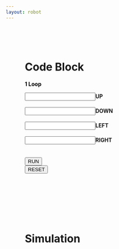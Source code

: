 ```yaml
---
layout: robot
---
```


<div class="container">
<div id="div3" class="shadow" style="padding: 50px; display: inline-block;">
<h1>Code Block</h1>
<div class="loop-block">
    <p style="color: black; text-align: left;"><b>1 Loop</b></p>
    <div class="up-block"><input id="up" class="block-input"><label class="label-block"><b>UP</b></label></div><br>
    <div class="down-block"><input id="down" class="block-input"><label class="label-block"><b>DOWN</b></label></div><br>
    <div class="left-block"><input id="left" class="block-input"><label class="label-block"><b>LEFT</b></label></div><br>
    <div class="right-block"><input id="right" class="block-input"><label class="label-block"><b>RIGHT</b></label></div><br>
</div>
<br>
<button id="runner" onclick="run()">RUN</button>
<form action="{{ site.baseurl }}/robot2">
    <button type="submit">RESET</button>
</form>
</div>
<div id="div4" class="shadow" style="padding: 50px;">
<h1>Simulation</h1>
<div style="padding: 25px">
    <canvas id="sim" width="250" height="250" style="background: white;">
    </canvas>
</div>
</div>
</div>

<script>


var path = "https://f1nnc.github.io/Playground/images/robotIdle.jpg"
const pathI = "https://f1nnc.github.io/Playground/images/robotIdle.jpg"
const pathR = "https://f1nnc.github.io/Playground/images/robotRun.jpg"
var imageX = 0;
var imageY = 0;
var runner = document.getElementById("runner");
var sim = document.getElementById("sim");
var ctx = sim.getContext("2d");
var canvasWidth = sim.width;
var canvasHeight = sim.height;
var squareSize = 50;
var squareX = 0;
var squareY = 0;
var barX1 = 100;
var barX2 = 150;
var barX3 = 200;
var barY1 = 100;
let winCheck = 0;
var robotState = 0;

var image = new Image();
image.src = path;
image.onload = function() {
  drawImage();
};

function drawImage() {
  ctx.clearRect(0, 0, 50, 50);
  ctx.drawImage(image, imageX, imageY, 128, 128, squareX, squareY, 50, 50);
}


function updateImage() {
    if (robotState == 0) {
        path = pathI;
        image.src = path;
        imageX = imageX + 128;
        if (imageX > 512) {
            imageX = 0;

            if (imageY < 384) {
            imageY = imageY + 128;
            } else {
            imageY = 0;
            }
        }

        if (imageY === 384 && imageX === 256) {
            imageX = 0;
            imageY = 0;
        }
    }
    if (robotState == 1) {
        path = pathR;
        image.src = path;
        imageY = 64;
        imageX = 0;
        robotState = 2;
    }
    if (robotState == 2) {
        if (imageX < 512) {
            imageX = imageX + 128;
        }
        if (imageX == 512) {
            imageY = 216;
            imageX = 0;
        }
        if (imageX == 512 && imageY == 216) {
            imageY = 64;
            imageX = 0;
        }
    }
}




function draw() {
    ctx.clearRect(0, 0, canvasWidth, canvasHeight);
    ctx.beginPath();
    ctx.fillStyle = "rgb(0, 0, 0)";
    ctx.fillRect(squareX, squareY, squareSize, squareSize);
    ctx.fill();
    ctx.closePath();

    //barrier
    ctx.beginPath();
    ctx.fillStyle = "rgb(255, 0, 0)";
    ctx.fillRect(barX1, barY1, 50, 50);
    ctx.fillRect(barX2, barY1, 50, 50);
    ctx.fillRect(barX3, barY1, 50, 50);
    ctx.fill();
    ctx.closePath();

    //end point
    ctx.beginPath();
    ctx.fillStyle = "yellow";
    ctx.arc(225, 225, 10, 0, 2 * Math.PI);
    ctx.fill();
    ctx.closePath();

    drawImage();
}

function collide() {
    if (squareX == barX1 && squareY == barY1) {
        squareX = 0;
        squareY = 0;
        console.log("collide");
        return;
    }
    if (squareX == barX1 && squareY == barY1) {
        squareX = 0;
        squareY = 0;
        console.log("collide");
        return;
    }
    if (squareX == barX1 && squareY == barY1) {
        squareX = 0;
        squareY = 0;
        console.log("collide");
        return;
    }
    return;
}

// This function reads input values from the HTML document, creates an array of movements based on the input, 
// and uses setInterval to execute each movement in sequence at a delay of 800 milliseconds.
function run() {
    // Read input values from the HTML document and convert them to integers.
    robotState = 1;
    UPinput = parseInt(document.getElementById("up").value);
    DOWNinput = parseInt(document.getElementById("down").value);
    LEFTinput = parseInt(document.getElementById("left").value);
    RIGHTinput = parseInt(document.getElementById("right").value);

    runner.style.opacity = 0;
    

    // Create an array to hold the movements.
    let movements = [];

    // Push 'up' movements to the array.
    for (let i = 0; i < UPinput; i++) {
        movements.push(up);
    }

    // Push 'down' movements to the array.
    for (let i = 0; i < DOWNinput; i++) {
        movements.push(down);
    }

    // Push 'left' movements to the array.
    for (let i = 0; i < LEFTinput; i++) {
        movements.push(left);
    }

    // Push 'right' movements to the array.
    for (let i = 0; i < RIGHTinput; i++) {
        movements.push(right);
    }

    // Set the initial index to 0 and execute each movement in sequence with a delay of 800 milliseconds.
    let index = 0;
    let intervalId = setInterval(() => {
        // If the end of the movements array has been reached, stop executing movements.
        if (index >= movements.length) {
            clearInterval(intervalId);
            win(); // Call the win function.
            robotState = 0;
            return;
        }
        movements[index](); // Execute the movement at the current index.
        index++; // Increment the index.
    }, 800);

}

function win() {
  if (squareX == 200 && squareY == 200) {
    let person = prompt("Please enter your name:");
    let password = prompt("Please enter your password:");
    if (person != null && password != null) {
      fetch('http://127.0.0.1:8687/api/users/win', {
        method: 'POST',
        headers: { 'Content-Type': 'application/json' },
        body: JSON.stringify({ name: person, password: password })
      })
        .then(response => response.json())
        .then(data => {
          console.log(data);
          displayLeaderboard();
        })
        .catch(error => {
          console.error('Error:', error);
        });
    }

    // increase the player's level by 1
    let level = parseInt(localStorage.getItem('level')) || 1;
    level += 1;
    localStorage.setItem('level', level);
  }
}


function right() {
    squareX += squareSize;

    // Check if the square hits the right wall
    if (squareX + squareSize > canvasWidth) {
        squareX = canvasWidth - squareSize;
    }
    collide();
    console.log("right")
}

function left() {
    squareX -= squareSize;
    // Check if the square hits the left wall
    if (squareX < 0) {
        squareX = 0;
    }
    collide();
    console.log("left")
}

function up() {
    squareY -= squareSize;
    // Check if the square hits the top wall
    if (squareY < 0) {
        squareY = 0;
    }
    collide();
    console.log("up")
}

function down() {
    squareY += squareSize;
    // Check if the square hits the bottom wall
    if (squareY + squareSize > canvasHeight) {
        squareY = canvasHeight - squareSize;
    }
    collide();
    console.log("down")
}


setInterval(draw, 10);
setInterval(updateImage, 75);

</script>
